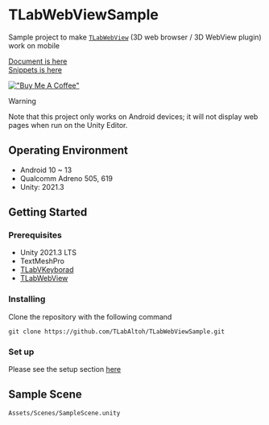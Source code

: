 # TLabWebViewSample
Sample project to make [```TLabWebView```](https://github.com/TLabAltoh/TLabWebView) (3D web browser / 3D WebView plugin) work on mobile

[Document is here](https://tlabgames.gitbook.io/tlabwebview)  
[Snippets is here](https://gist.github.com/TLabAltoh/e0512b3367c25d3e1ec28ddbe95da497#file-tlabwebview-snippets-md)

[!["Buy Me A Coffee"](https://www.buymeacoffee.com/assets/img/custom_images/orange_img.png)](https://www.buymeacoffee.com/tlabaltoh)

> [!WARNING]
> Note that this project only works on Android devices; it will not display web pages when run on the Unity Editor.

## Operating Environment
- Android 10 ~ 13
- Qualcomm Adreno 505, 619
- Unity: 2021.3

## Getting Started

### Prerequisites

- Unity 2021.3 LTS
- TextMeshPro
- [TLabVKeyborad](https://github.com/TLabAltoh/TLabVKeyborad)
- [TLabWebView](https://github.com/TLabAltoh/TLabWebView)

### Installing

Clone the repository with the following command

```
git clone https://github.com/TLabAltoh/TLabWebViewSample.git
```

### Set up
Please see the setup section [here](https://github.com/TLabAltoh/TLabWebView?tab=readme-ov-file#set-up)

## Sample Scene

``` Assets/Scenes/SampleScene.unity ```
